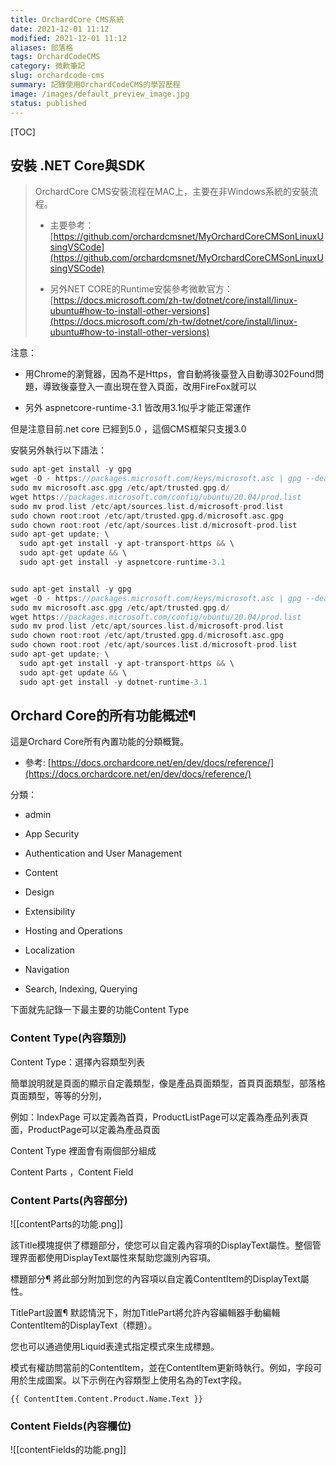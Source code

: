 ```yaml
---
title: OrchardCore CMS系統
date: 2021-12-01 11:12
modified: 2021-12-01 11:12
aliases: 部落格 
tags: OrchardCodeCMS
category: 微軟筆記
slug: orchardcode-cms
summary: 記錄使用OrchardCodeCMS的學習歷程
image: /images/default_preview_image.jpg
status: published
---
```


[TOC]

## 安裝 .NET Core與SDK


>OrchardCore CMS安裝流程在MAC上，主要在非Windows系統的安裝流程。
>
>  - 主要參考：[https://github.com/orchardcmsnet/MyOrchardCoreCMSonLinuxUsingVSCode](https://github.com/orchardcmsnet/MyOrchardCoreCMSonLinuxUsingVSCode)
> 
>  - 另外NET CORE的Runtime安裝參考微軟官方：[https://docs.microsoft.com/zh-tw/dotnet/core/install/linux-ubuntu#how-to-install-other-versions](https://docs.microsoft.com/zh-tw/dotnet/core/install/linux-ubuntu#how-to-install-other-versions)


注意：

- 用Chrome的瀏覽器，因為不是Https，會自動將後臺登入自動導302Found問題，導致後臺登入一直出現在登入頁面，改用FireFox就可以

- 另外 aspnetcore-runtime-3.1 皆改用3.1似乎才能正常運作


但是注意目前.net core 已經到5.0 ，這個CMS框架只支援3.0

安裝另外執行以下語法：

```c
sudo apt-get install -y gpg
wget -O - https://packages.microsoft.com/keys/microsoft.asc | gpg --dearmor -o microsoft.asc.gpg
sudo mv microsoft.asc.gpg /etc/apt/trusted.gpg.d/
wget https://packages.microsoft.com/config/ubuntu/20.04/prod.list
sudo mv prod.list /etc/apt/sources.list.d/microsoft-prod.list
sudo chown root:root /etc/apt/trusted.gpg.d/microsoft.asc.gpg
sudo chown root:root /etc/apt/sources.list.d/microsoft-prod.list
sudo apt-get update; \
  sudo apt-get install -y apt-transport-https && \
  sudo apt-get update && \
  sudo apt-get install -y aspnetcore-runtime-3.1


sudo apt-get install -y gpg
wget -O - https://packages.microsoft.com/keys/microsoft.asc | gpg --dearmor -o microsoft.asc.gpg
sudo mv microsoft.asc.gpg /etc/apt/trusted.gpg.d/
wget https://packages.microsoft.com/config/ubuntu/20.04/prod.list
sudo mv prod.list /etc/apt/sources.list.d/microsoft-prod.list
sudo chown root:root /etc/apt/trusted.gpg.d/microsoft.asc.gpg
sudo chown root:root /etc/apt/sources.list.d/microsoft-prod.list
sudo apt-get update; \
  sudo apt-get install -y apt-transport-https && \
  sudo apt-get update && \
  sudo apt-get install -y dotnet-runtime-3.1
```



## Orchard Core的所有功能概述¶

這是Orchard Core所有內置功能的分類概覽。

- 參考: [https://docs.orchardcore.net/en/dev/docs/reference/](https://docs.orchardcore.net/en/dev/docs/reference/)


分類：

- admin

- App Security

- Authentication and User Management

- Content

- Design

- Extensibility

- Hosting and Operations

- Localization

- Navigation

- Search, Indexing, Querying


下面就先記錄一下最主要的功能Content Type

### Content Type(內容類別)

Content Type：選擇內容類型列表

簡單說明就是頁面的顯示自定義類型，像是產品頁面類型，首頁頁面類型，部落格頁面類型，等等的分別，

例如：IndexPage 可以定義為首頁，ProductListPage可以定義為產品列表頁面，ProductPage可以定義為產品頁面

Content Type 裡面會有兩個部分組成

Content Parts ，Content Field


### Content Parts(內容部分)

![[contentParts的功能.png]]

該Title模塊提供了標題部分，使您可以自定義內容項的DisplayText屬性。整個管理界面都使用DisplayText屬性來幫助您識別內容項。

標題部分¶
將此部分附加到您的內容項以自定義ContentItem的DisplayText屬性。

TitlePart設置¶
默認情況下，附加TitlePart將允許內容編輯器手動編輯ContentItem的DisplayText（標題）。

您也可以通過使用Liquid表達式指定模式來生成標題。

模式有權訪問當前的ContentItem，並在ContentItem更新時執行。例如，字段可用於生成圖案。以下示例在內容類型上使用名為的Text字段。

```
{{ ContentItem.Content.Product.Name.Text }}
```


### Content Fields(內容欄位)

![[contentFields的功能.png]]